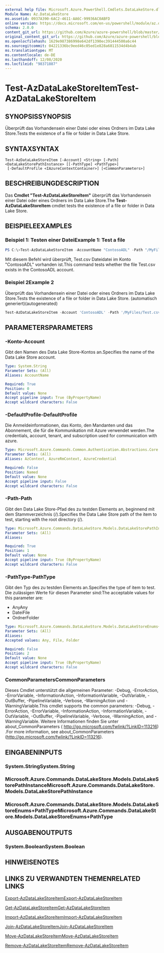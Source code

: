 ```yaml
---
external help file: Microsoft.Azure.PowerShell.Cmdlets.DataLakeStore.dll-Help.xml
Module Name: Az.DataLakeStore
ms.assetid: 0937A390-6AC2-4611-AA6C-99936AC0ABFD
online version: https://docs.microsoft.com/en-us/powershell/module/az.datalakestore/test-azdatalakestoreitem
schema: 2.0.0
content_git_url: https://github.com/Azure/azure-powershell/blob/master/src/DataLakeStore/DataLakeStore/help/Test-AzDataLakeStoreItem.md
original_content_git_url: https://github.com/Azure/azure-powershell/blob/master/src/DataLakeStore/DataLakeStore/help/Test-AzDataLakeStoreItem.md
ms.openlocfilehash: 1629e987386998e642df1390ec391444500a6c44
ms.sourcegitcommit: 04221336bc9eed46c05ed1e828a6811534d4b4ab
ms.translationtype: MT
ms.contentlocale: de-DE
ms.lasthandoff: 12/08/2020
ms.locfileid: "98371887"
---
```

# <span data-ttu-id="836b8-101">Test-AzDataLakeStoreItem</span><span class="sxs-lookup"><span data-stu-id="836b8-101">Test-AzDataLakeStoreItem</span></span>

## <span data-ttu-id="836b8-102">SYNOPSIS</span><span class="sxs-lookup"><span data-stu-id="836b8-102">SYNOPSIS</span></span>
<span data-ttu-id="836b8-103">Überprüft das Vorhandensein einer Datei oder eines Ordners im Data Lake Store.</span><span class="sxs-lookup"><span data-stu-id="836b8-103">Tests the existence of a file or folder in Data Lake Store.</span></span>

## <span data-ttu-id="836b8-104">SYNTAX</span><span class="sxs-lookup"><span data-stu-id="836b8-104">SYNTAX</span></span>

```
Test-AzDataLakeStoreItem [-Account] <String> [-Path] <DataLakeStorePathInstance> [[-PathType] <PathType>]
 [-DefaultProfile <IAzureContextContainer>] [<CommonParameters>]
```

## <span data-ttu-id="836b8-105">BESCHREIBUNG</span><span class="sxs-lookup"><span data-stu-id="836b8-105">DESCRIPTION</span></span>
<span data-ttu-id="836b8-106">Das **Cmdlet "Test-AzDataLakeStoreItem"** überprüft das Vorhandensein einer Datei oder eines Ordners im Data Lake Store.</span><span class="sxs-lookup"><span data-stu-id="836b8-106">The **Test-AzDataLakeStoreItem** cmdlet tests the existence of a file or folder in Data Lake Store.</span></span>

## <span data-ttu-id="836b8-107">BEISPIELE</span><span class="sxs-lookup"><span data-stu-id="836b8-107">EXAMPLES</span></span>

### <span data-ttu-id="836b8-108">Beispiel 1: Testen einer Datei</span><span class="sxs-lookup"><span data-stu-id="836b8-108">Example 1: Test a file</span></span>
```powershell
PS C:\>Test-AzDataLakeStoreItem -AccountName "ContosoADL" -Path "/MyFiles/Test.csv"
```

<span data-ttu-id="836b8-109">Mit diesem Befehl wird überprüft, Test.csv Dateidatei im Konto "ContosoADL" vorhanden ist.</span><span class="sxs-lookup"><span data-stu-id="836b8-109">This command tests whether the file Test.csv exists in the ContosoADL account.</span></span>

### <span data-ttu-id="836b8-110">Beispiel 2</span><span class="sxs-lookup"><span data-stu-id="836b8-110">Example 2</span></span>

<span data-ttu-id="836b8-111">Überprüft das Vorhandensein einer Datei oder eines Ordners im Data Lake Store.</span><span class="sxs-lookup"><span data-stu-id="836b8-111">Tests the existence of a file or folder in Data Lake Store.</span></span> <span data-ttu-id="836b8-112">(automatisch generiert)</span><span class="sxs-lookup"><span data-stu-id="836b8-112">(autogenerated)</span></span>

<!-- Aladdin Generated Example -->
```powershell
Test-AzDataLakeStoreItem -Account 'ContosoADL' -Path '/MyFiles/Test.csv' -PathType Any
```

## <span data-ttu-id="836b8-113">PARAMETERS</span><span class="sxs-lookup"><span data-stu-id="836b8-113">PARAMETERS</span></span>

### <span data-ttu-id="836b8-114">-Konto</span><span class="sxs-lookup"><span data-stu-id="836b8-114">-Account</span></span>
<span data-ttu-id="836b8-115">Gibt den Namen des Data Lake Store-Kontos an.</span><span class="sxs-lookup"><span data-stu-id="836b8-115">Specifies the name of the Data Lake Store account.</span></span>

```yaml
Type: System.String
Parameter Sets: (All)
Aliases: AccountName

Required: True
Position: 0
Default value: None
Accept pipeline input: True (ByPropertyName)
Accept wildcard characters: False
```

### <span data-ttu-id="836b8-116">-DefaultProfile</span><span class="sxs-lookup"><span data-stu-id="836b8-116">-DefaultProfile</span></span>
<span data-ttu-id="836b8-117">Die Anmeldeinformationen, das Konto, den Mandanten und das Abonnement, die für die Kommunikation mit Azure verwendet werden.</span><span class="sxs-lookup"><span data-stu-id="836b8-117">The credentials, account, tenant, and subscription used for communication with azure.</span></span>

```yaml
Type: Microsoft.Azure.Commands.Common.Authentication.Abstractions.Core.IAzureContextContainer
Parameter Sets: (All)
Aliases: AzContext, AzureRmContext, AzureCredential

Required: False
Position: Named
Default value: None
Accept pipeline input: False
Accept wildcard characters: False
```

### <span data-ttu-id="836b8-118">-Path</span><span class="sxs-lookup"><span data-stu-id="836b8-118">-Path</span></span>
<span data-ttu-id="836b8-119">Gibt den Data Lake Store-Pfad des zu testden Elements an, beginnend mit dem Stammverzeichnis (/).</span><span class="sxs-lookup"><span data-stu-id="836b8-119">Specifies the Data Lake Store path of the item to test, starting with the root directory (/).</span></span>

```yaml
Type: Microsoft.Azure.Commands.DataLakeStore.Models.DataLakeStorePathInstance
Parameter Sets: (All)
Aliases:

Required: True
Position: 1
Default value: None
Accept pipeline input: True (ByPropertyName)
Accept wildcard characters: False
```

### <span data-ttu-id="836b8-120">-PathType</span><span class="sxs-lookup"><span data-stu-id="836b8-120">-PathType</span></span>
<span data-ttu-id="836b8-121">Gibt den Typ des zu testden Elements an.</span><span class="sxs-lookup"><span data-stu-id="836b8-121">Specifies the type of item to test.</span></span>
<span data-ttu-id="836b8-122">Die zulässigen Werte für diesen Parameter sind:</span><span class="sxs-lookup"><span data-stu-id="836b8-122">The acceptable values for this parameter are:</span></span>
- <span data-ttu-id="836b8-123">Any</span><span class="sxs-lookup"><span data-stu-id="836b8-123">Any</span></span> 
- <span data-ttu-id="836b8-124">Datei</span><span class="sxs-lookup"><span data-stu-id="836b8-124">File</span></span> 
- <span data-ttu-id="836b8-125">Ordner</span><span class="sxs-lookup"><span data-stu-id="836b8-125">Folder</span></span>

```yaml
Type: Microsoft.Azure.Commands.DataLakeStore.Models.DataLakeStoreEnums+PathType
Parameter Sets: (All)
Aliases:
Accepted values: Any, File, Folder

Required: False
Position: 2
Default value: None
Accept pipeline input: True (ByPropertyName)
Accept wildcard characters: False
```

### <span data-ttu-id="836b8-126">CommonParameters</span><span class="sxs-lookup"><span data-stu-id="836b8-126">CommonParameters</span></span>
<span data-ttu-id="836b8-127">Dieses Cmdlet unterstützt die allgemeinen Parameter: -Debug, -ErrorAction, -ErrorVariable, -InformationAction, -InformationVariable, -OutVariable, -OutBuffer, -PipelineVariable, -Verbose, -WarningAction und -WarningVariable.</span><span class="sxs-lookup"><span data-stu-id="836b8-127">This cmdlet supports the common parameters: -Debug, -ErrorAction, -ErrorVariable, -InformationAction, -InformationVariable, -OutVariable, -OutBuffer, -PipelineVariable, -Verbose, -WarningAction, and -WarningVariable.</span></span> <span data-ttu-id="836b8-128">Weitere Informationen finden Sie unter about_CommonParameters ( http://go.microsoft.com/fwlink/?LinkID=113216) .</span><span class="sxs-lookup"><span data-stu-id="836b8-128">For more information, see about_CommonParameters (http://go.microsoft.com/fwlink/?LinkID=113216).</span></span>

## <span data-ttu-id="836b8-129">EINGABEN</span><span class="sxs-lookup"><span data-stu-id="836b8-129">INPUTS</span></span>

### <span data-ttu-id="836b8-130">System.String</span><span class="sxs-lookup"><span data-stu-id="836b8-130">System.String</span></span>

### <span data-ttu-id="836b8-131">Microsoft.Azure.Commands.DataLakeStore.Models.DataLakeStorePathInstance</span><span class="sxs-lookup"><span data-stu-id="836b8-131">Microsoft.Azure.Commands.DataLakeStore.Models.DataLakeStorePathInstance</span></span>

### <span data-ttu-id="836b8-132">Microsoft.Azure.Commands.DataLakeStore.Models.DataLakeStoreEnums+PathType</span><span class="sxs-lookup"><span data-stu-id="836b8-132">Microsoft.Azure.Commands.DataLakeStore.Models.DataLakeStoreEnums+PathType</span></span>

## <span data-ttu-id="836b8-133">AUSGABEN</span><span class="sxs-lookup"><span data-stu-id="836b8-133">OUTPUTS</span></span>

### <span data-ttu-id="836b8-134">System.Boolean</span><span class="sxs-lookup"><span data-stu-id="836b8-134">System.Boolean</span></span>

## <span data-ttu-id="836b8-135">HINWEISE</span><span class="sxs-lookup"><span data-stu-id="836b8-135">NOTES</span></span>

## <span data-ttu-id="836b8-136">LINKS ZU VERWANDTEN THEMEN</span><span class="sxs-lookup"><span data-stu-id="836b8-136">RELATED LINKS</span></span>

[<span data-ttu-id="836b8-137">Export-AzDataLakeStoreItem</span><span class="sxs-lookup"><span data-stu-id="836b8-137">Export-AzDataLakeStoreItem</span></span>](./Export-AzDataLakeStoreItem.md)

[<span data-ttu-id="836b8-138">Get-AzDataLakeStoreItem</span><span class="sxs-lookup"><span data-stu-id="836b8-138">Get-AzDataLakeStoreItem</span></span>](./Get-AzDataLakeStoreItem.md)

[<span data-ttu-id="836b8-139">Import-AzDataLakeStoreItem</span><span class="sxs-lookup"><span data-stu-id="836b8-139">Import-AzDataLakeStoreItem</span></span>](./Import-AzDataLakeStoreItem.md)

[<span data-ttu-id="836b8-140">Join-AzDataLakeStoreItem</span><span class="sxs-lookup"><span data-stu-id="836b8-140">Join-AzDataLakeStoreItem</span></span>](./Join-AzDataLakeStoreItem.md)

[<span data-ttu-id="836b8-141">Move-AzDataLakeStoreItem</span><span class="sxs-lookup"><span data-stu-id="836b8-141">Move-AzDataLakeStoreItem</span></span>](./Move-AzDataLakeStoreItem.md)

[<span data-ttu-id="836b8-142">Remove-AzDataLakeStoreItem</span><span class="sxs-lookup"><span data-stu-id="836b8-142">Remove-AzDataLakeStoreItem</span></span>](./Remove-AzDataLakeStoreItem.md)


